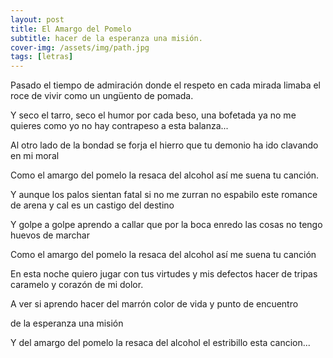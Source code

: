 ```yaml
---
layout: post
title: El Amargo del Pomelo
subtitle: hacer de la esperanza una misión.
cover-img: /assets/img/path.jpg
tags: [letras]
---
```


Pasado el tiempo de admiración
donde el respeto en cada mirada
limaba el roce de vivir
como un ungüento de pomada.

Y seco el tarro, seco el humor
por cada beso, una bofetada
ya no me quieres como yo
no hay contrapeso a esta balanza...

Al otro lado de la bondad
se forja el hierro que tu demonio
ha ido clavando en mi moral

Como el amargo del pomelo
la resaca del alcohol
así me suena tu canción.

Y aunque los palos sientan fatal
si no me zurran no espabilo
este romance de arena y cal
es un castigo del destino

Y golpe a golpe aprendo a callar
que por la boca enredo las cosas
no tengo huevos de marchar

Como el amargo del pomelo
la resaca del alcohol
así me suena tu canción

En esta noche quiero jugar
con tus virtudes y mis defectos
hacer de tripas caramelo
y corazón de mi dolor.

A ver si aprendo hacer del marrón
color de vida y punto de encuentro

de la esperanza una misión

Y del amargo del pomelo
la resaca del alcohol
el estribillo esta cancion... 